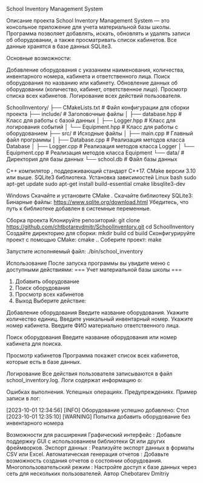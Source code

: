 School Inventory Management System

Описание проекта
School Inventory Management System — это консольное приложение для учета материальной базы школы. 
Программа позволяет добавлять, искать, обновлять и удалять записи об оборудовании, а также просматривать 
список кабинетов. Все данные хранятся в базе данных SQLite3.

Основные возможности:

Добавление оборудования с указанием наименования, количества, инвентарного номера, кабинета и ответственного лица.
Поиск оборудования по названию или кабинету.
Обновление данных об оборудовании (количество, кабинет, ответственное лицо).
Просмотр списка всех кабинетов.
Логирование всех действий пользователя.

SchoolInventory/
├── CMakeLists.txt          # Файл конфигурации для сборки проекта
├── include/                # Заголовочные файлы
│   ├── database.hpp        # Класс для работы с базой данных
│   ├── Logger.hpp          # Класс для логирования событий
│   └── Equipment.hpp       # Класс для работы с оборудованием
├── src/                    # Исходные файлы
│   ├── main.cpp            # Главный файл программы
│   ├── Database.cpp        # Реализация методов класса Database
│   ├── Logger.cpp          # Реализация методов класса Logger
│   └── Equipment.cpp       # Реализация методов класса Equipment
└── data/                   # Директория для базы данных
    └── school.db           # Файл базы данных

C++ компилятор , поддерживающий стандарт C++17.
CMake версии 3.10 или выше.
SQLite3 библиотека.
Установка зависимостей
Linux
bash
sudo apt-get update
sudo apt-get install build-essential cmake libsqlite3-dev


Windows
Скачайте и установите CMake .
Скачайте библиотеку SQLite3:
Бинарные файлы: https://www.sqlite.org/download.html
Убедитесь, что путь к библиотеке добавлен в системные переменные.

Сборка проекта
  Клонируйте репозиторий:
     git clone https://github.com/chtbotarevdmitr/SchoolInventory.git 
     cd SchoolInventory
Создайте директорию для сборки:
   mkdir build
   cd build
Сконфигурируйте проект с помощью CMake:
    cmake ..
 Соберите проект:
   make

  Запустите исполняемый файл:
  ./bin/school_inventory

Использование
После запуска программы вы увидите меню с доступными действиями:
=== Учет материальной базы школы ===
1. Добавить оборудование
2. Поиск оборудования
3. Просмотр всех кабинетов
4. Выход
Выберите действие:

Добавление оборудования
Введите название оборудования.
Укажите количество единиц.
Введите уникальный инвентарный номер.
Укажите номер кабинета.
Введите ФИО материально ответственного лица.

Поиск оборудования
Введите название оборудования или номер кабинета для поиска.

Просмотр кабинетов
Программа покажет список всех кабинетов, которые есть в базе данных.

Логирование
Все действия пользователя записываются в файл school_inventory.log. Логи содержат информацию о:

Ошибках выполнения.
Успешных операциях.
Предупреждениях.
Пример записи в лог:

[2023-10-01 12:34:56] [INFO] Оборудование успешно добавлено: Стол
[2023-10-01 12:35:10] [WARNING] Попытка добавить оборудование без инвентарного номера


Возможности для расширения
Графический интерфейс :
Добавьте поддержку GUI с использованием библиотеки Qt или других фреймворков.
Экспорт данных :
Реализуйте экспорт данных в форматы CSV или Excel.
Автоматическая генерация отчетов :
Добавьте возможность создания отчетов о состоянии оборудования.
Многопользовательский режим :
Настройте доступ к базе данных через сеть для нескольких пользователей.
Автор
Chebotarev Dmitriy



















































































